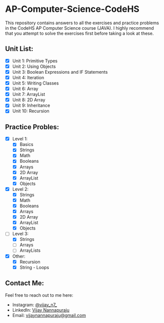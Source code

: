 # AP-Computer-Science-CodeHS
This repository contains answers to all the exercises and practice problems in the CodeHS AP Computer Science course (JAVA).
I highly recommend that you attempt to solve the exercises first before taking a look at these.

## Unit List:
- [X] Unit 1: Primitive Types
- [X] Unit 2: Using Objects
- [X] Unit 3: Boolean Expressions and IF Statements
- [X] Unit 4: Iteration
- [X] Unit 5: Writing Classes
- [X] Unit 6: Array
- [X] Unit 7: ArrayList
- [X] Unit 8: 2D Array
- [X] Unit 9: Inheritance
- [X] Unit 10: Recursion

## Practice Probles:
- [X] Level 1:
  - [X] Basics
  - [X] Strings
  - [X] Math
  - [X] Booleans
  - [X] Arrays
  - [X] 2D Array
  - [X] ArrayList
  - [X] Objects

- [X] Level 2:
  - [X] Strings
  - [X] Math
  - [X] Booleans
  - [X] Arrays
  - [X] 2D Array
  - [X] ArrayList
  - [X] Objects

- [ ] Level 3:
  - [X] Strings
  - [ ] Arrays
  - [ ] ArrayLists

- [X] Other:
  - [X] Recursion
  - [X] String - Loops

## Contact Me:
Feel free to reach out to me here:
- Instagram: [@vijay_n7_](https://www.instagram.com/vijay_n7_/)
- LinkedIn: [Vijay Nannapuraju](https://www.linkedin.com/in/vijay-nannapuraju-014983239/)
- Email: vijaynannapuraju@gmail.com
